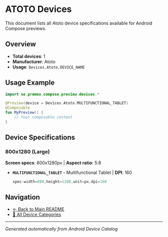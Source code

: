 # ATOTO Devices

This document lists all Atoto device specifications available for Android Compose previews.

## Overview

- **Total devices**: 1
- **Manufacturer**: Atoto
- **Usage**: `Devices.Atoto.DEVICE_NAME`

## Usage Example

```kotlin
import se.premex.compose.preview.devices.*

@Preview(device = Devices.Atoto.MULTIFUNCTIONAL_TABLET)
@Composable
fun MyPreview() {
    // Your composable content
}
```

## Device Specifications

### 800x1280 (Large)

**Screen specs**: 800x1280px | **Aspect ratio**: 5:8

- **`MULTIFUNCTIONAL_TABLET`** - Multifunctional Tablet | **DPI**: 160
  ```kotlin
  spec:width=800,height=1280,unit=px,dpi=160
  ```

## Navigation

- [← Back to Main README](../../README.md)
- [📱 All Device Categories](../README.md)

---
*Generated automatically from Android Device Catalog*
